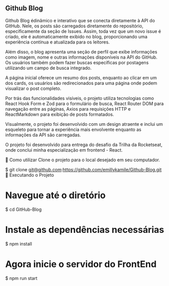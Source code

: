## Github Blog <br>

Github Blog  édinâmico e interativo que se conecta diretamente à API do GitHub. Nele, os posts são carregados diretamente do repositório, especificamente da seção de Issues. Assim, toda vez que um novo issue é criado, ele é automaticamente exibido no blog, proporcionando uma experiência contínua e atualizada para os leitores.

Além disso, o blog apresenta uma seção de perfil que exibe informações como imagem, nome e outras informações disponíveis na API do GitHub. Os usuários também podem fazer buscas específicas por postagens utilizando um campo de busca integrado.

A página inicial oferece um resumo dos posts, enquanto ao clicar em um dos cards, os usuários são redirecionados para uma página onde podem visualizar o post completo.

Por trás das funcionalidades visíveis, o projeto utiliza tecnologias como React Hook Form e Zod para o formulário de busca, React Router DOM para navegação entre as páginas, Axios para requisições HTTP e ReactMarkdown para exibição de posts formatados.

Visualmente, o projeto foi desenvolvido com um design atraente e inclui um esqueleto para tornar a experiência mais envolvente enquanto as informações da API são carregadas.

O projeto foi desenvolvido para entrega do desafio da Trilha da Rocketseat, onde conclui minha especialização em frontend - React.

🚀 Como utilizar
Clone o projeto para o local desejado em seu computador.

$ git clone git@github.com:https://github.com/emillykamile/Github-Blog.git
🚧 Executando o Projeto
# Navegue até o diretório
$ cd GitHub-Blog

# Instale as dependências necessárias
$ npm install

# Agora inicie o servidor do FrontEnd
$ npm run start